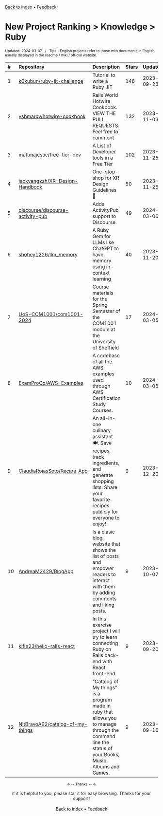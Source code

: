 <a href="https://github.com/GrowingGit/GitHub-English-Top-Charts#github-english-top-charts">Back to index</a> • <a href="/content/docs/feedback.md">Feedback</a>

# New Project Ranking > Knowledge > Ruby
<sub>Updated: 2024-03-07&nbsp;&nbsp;&nbsp;/&nbsp;&nbsp;&nbsp;Tips：English projects refer to those with documents in English, usually displayed in the readme / wiki / official website.</sub>

|#|Repository|Description|Stars|Updated|Created|
|:-|:-|:-|:-|:-|:-|
|1|[k0kubun/ruby-jit-challenge](https://github.com/k0kubun/ruby-jit-challenge)|Tutorial to write a Ruby JIT|148|2023-09-23|2023-05-13|
|2|[yshmarov/hotwire-cookbook](https://github.com/yshmarov/hotwire-cookbook)|Rails World Hotwire Cookbook. VIEW THE PULL REQUESTS. Feel free to comment|132|2023-11-03|2023-10-01|
|3|[mattmajestic/free-tier-dev](https://github.com/mattmajestic/free-tier-dev)|A List of Developer tools in a Free Tier|102|2023-11-25|2023-11-25|
|4|[jackyangzzh/XR-Design-Handbook](https://github.com/jackyangzzh/XR-Design-Handbook)|One-stop-shop for XR Design Guidelines 🏪|50|2023-11-25|2023-07-22|
|5|[discourse/discourse-activity-pub](https://github.com/discourse/discourse-activity-pub)|Adds ActivityPub support to Discourse.|49|2024-03-06|2023-03-09|
|6|[shohey1226/llm_memory](https://github.com/shohey1226/llm_memory)|A Ruby Gem for LLMs like ChatGPT to have memory using in-context learning|40|2023-11-20|2023-05-01|
|7|[UoS-COM1001/com1001-2024](https://github.com/UoS-COM1001/com1001-2024)|Course materials for the Spring Semester of the COM1001 module at the University of Sheffield|17|2024-03-05|2023-10-06|
|8|[ExamProCo/AWS-Examples](https://github.com/ExamProCo/AWS-Examples)|A codebase of all the AWS examples used through AWS Certification Study Courses.|10|2024-03-05|2023-11-22|
|9|[ClaudiaRojasSoto/Recipe_App](https://github.com/ClaudiaRojasSoto/Recipe_App)|An all-in-one culinary assistant 🍽. Save recipes, track ingredients, and generate shopping lists. Share your favorite recipes publicly for everyone to enjoy!|9|2023-12-20|2023-10-08|
|10|[AndreaM2429/BlogApp](https://github.com/AndreaM2429/BlogApp)|Is a clasic blog website that shows the list of posts and empower readers to interact with them by adding comments and liking posts.|9|2023-10-07|2023-09-18|
|11|[kifle23/hello-rails-react](https://github.com/kifle23/hello-rails-react)|In this exercise project I will try to learn connecting Ruby on Rails back-end with React front-end|9|2023-09-20|2023-09-18|
|12|[NitBravoA92/catalog-of-my-things](https://github.com/NitBravoA92/catalog-of-my-things)|"Catalog of My things" is a program made in ruby ​that allows you to manage through the command line the status of your Books, Music Albums and Games.|9|2023-09-16|2023-09-10|

<div align="center">
    <p><sub>↓ -- Thanks -- ↓</sub></p>
    If it is helpful to you, please star it for easy browsing. Thanks for your support!
</div>

<br/>

<div align="center"><a href="https://github.com/GrowingGit/GitHub-English-Top-Charts#github-english-top-charts">Back to index</a> • <a href="/content/docs/feedback.md">Feedback</a></div>
